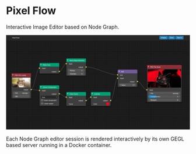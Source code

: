 # Pixel Flow

Interactive Image Editor based on Node Graph.

![Screenshot](docs/screenshot.png)

Each Node Graph editor session is rendered interactively by its own
GEGL based server running in a Docker container.
